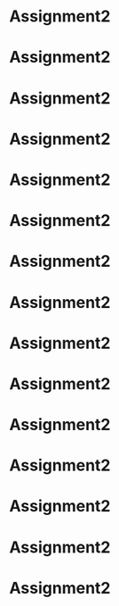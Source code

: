 # Assignment2
# Assignment2
# Assignment2
# Assignment2
# Assignment2
# Assignment2
# Assignment2
# Assignment2
# Assignment2
# Assignment2
# Assignment2
# Assignment2
# Assignment2
# Assignment2
# Assignment2
